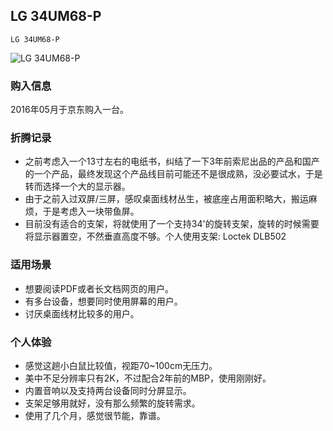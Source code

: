 ## LG 34UM68-P

    LG 34UM68-P

![LG 34UM68-P](./assets/device/lg-34um68-p.png)

### 购入信息

2016年05月于京东购入一台。

### 折腾记录

- 之前考虑入一个13寸左右的电纸书，纠结了一下3年前索尼出品的产品和国产的一个产品，最终发现这个产品线目前可能还不是很成熟，没必要试水，于是转而选择一个大的显示器。
- 由于之前入过双屏/三屏，感叹桌面线材丛生，被底座占用面积略大，搬运麻烦，于是考虑入一块带鱼屏。
- 目前没有适合的支架，将就使用了一个支持34'的旋转支架，旋转的时候需要将显示器置空，不然垂直高度不够。个人使用支架: Loctek DLB502

### 适用场景

- 想要阅读PDF或者长文档网页的用户。
- 有多台设备，想要同时使用屏幕的用户。
- 讨厌桌面线材比较多的用户。

### 个人体验

- 感觉这趟小白鼠比较值，视距70~100cm无压力。
- 美中不足分辨率只有2K，不过配合2年前的MBP，使用刚刚好。
- 内置音响以及支持两台设备同时分屏显示。
- 支架足够用就好，没有那么频繁的旋转需求。
- 使用了几个月，感觉很节能，靠谱。

